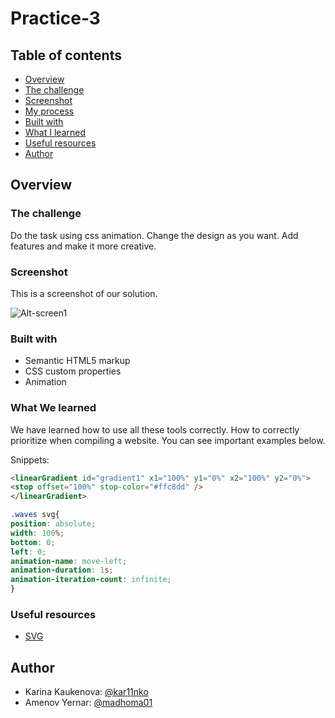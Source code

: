 # Practice-3

## Table of contents

- [Overview](#overview)
- [The challenge](#the-challenge)
- [Screenshot](#screenshot)
- [My process](#my-process)
- [Built with](#built-with)
- [What I learned](#what-i-learned)
- [Useful resources](#useful-resources)
- [Author](#author)

## Overview

### The challenge
Do the task using css animation. Change the design as you want. Add features and make it more creative.

### Screenshot

This is a screenshot of our solution.

![Alt-screen1](wave1.png)

### Built with

- Semantic HTML5 markup
- CSS custom properties
- Animation

### What We learned
We have learned how to use all these tools correctly. How to correctly prioritize when compiling a website. You can see important examples below.

Snippets:

```html
<linearGradient id="gradient1" x1="100%" y1="0%" x2="100%" y2="0%">
<stop offset="100%" stop-color="#ffc8dd" />
</linearGradient>
```
```css
.waves svg{
position: absolute;
width: 100%;
bottom: 0;
left: 0;
animation-name: move-left;
animation-duration: 1s;
animation-iteration-count: infinite;
}
```
### Useful resources

- [SVG](http://www.w3.org/2000/svg)

## Author
- Karina Kaukenova: [@kar11nko](https://github.com/kar11nko)
- Amenov Yernar: [@madhoma01](https://github.com/madnomad01)
